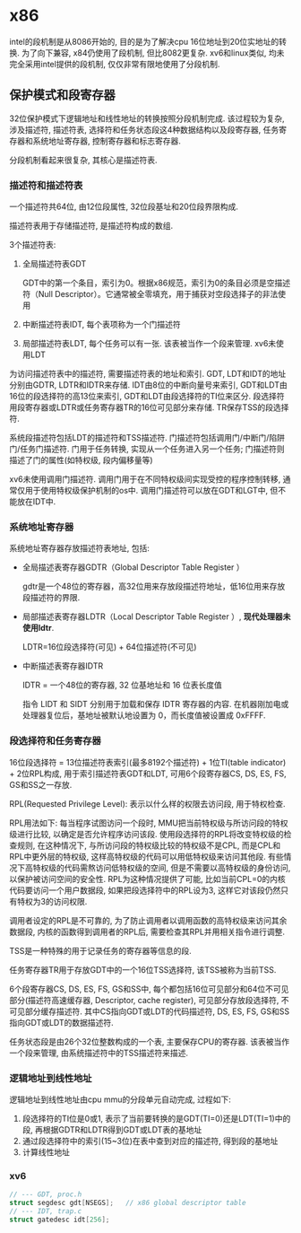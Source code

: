 # x86

intel的段机制是从8086开始的, 目的是为了解决cpu 16位地址到20位实地址的转换. 为了向下兼容, x84仍使用了段机制, 但比8082更复杂. xv6和linux类似, 均未完全采用intel提供的段机制, 仅仅非常有限地使用了分段机制.

## 保护模式和段寄存器
32位保护模式下逻辑地址和线性地址的转换按照分段机制完成. 该过程较为复杂, 涉及描述符, 描述符表, 选择符和任务状态段这4种数据结构以及段寄存器, 任务寄存器和系统地址寄存器, 控制寄存器和标志寄存器.

分段机制看起来很复杂, 其核心是描述符表.

### 描述符和描述符表
一个描述符共64位, 由12位段属性, 32位段基址和20位段界限构成.

描述符表用于存储描述符, 是描述符构成的数组.

3个描述符表:
1. 全局描述符表GDT

    GDT中的第一个条目，索引为0。根据x86规范，索引为0的条目必须是空描述符（Null Descriptor）。它通常被全零填充，用于捕获对空段选择子的非法使用
1. 中断描述符表IDT, 每个表项称为一个门描述符
1. 局部描述符表LDT, 每个任务可以有一张. 该表被当作一个段来管理. xv6未使用LDT

为访问描述符表中的描述符, 需要描述符表的地址和索引. GDT, LDT和IDT的地址分别由GDTR, LDTR和IDTR来存储. IDT由8位的中断向量号来索引, GDT和LDT由16位的段选择符的高13位来索引, GDT和LDT由段选择符的TI位来区分. 段选择符用段寄存器或LDTR或任务寄存器TR的16位可见部分来存储. TR保存TSS的段选择符.

系统段描述符包括LDT的描述符和TSS描述符.
门描述符包括调用门/中断门/陷阱门/任务门描述符. 门用于任务转换, 实现从一个任务进入另一个任务; 门描述符则描述了门的属性(如特权级, 段内偏移量等)

xv6未使用调用门描述符. 调用门用于在不同特权级间实现受控的程序控制转移, 通常仅用于使用特权级保护机制的os中. 调用门描述符可以放在GDT和LGT中, 但不能放在IDT中.

### 系统地址寄存器
系统地址寄存器存放描述符表地址, 包括:
- 全局描述表寄存器GDTR（Global Descriptor Table Register ）

    gdtr是一个48位的寄存器，高32位用来存放段描述符地址，低16位用来存放段描述符的界限.
- 局部描述表寄存器LDTR（Local Descriptor Table Register ）, **现代处理器未使用ldtr**.

    LDTR=16位段选择符(可见) + 64位描述符(不可见)
- 中断描述表寄存器IDTR

    IDTR = 一个48位的寄存器, 32 位基地址和 16 位表长度值

    指令 LIDT 和 SIDT 分别用于加载和保存 IDTR 寄存器的内容. 在机器刚加电或处理器复位后，基地址被默认地设置为 0，而长度值被设置成 0xFFFF.

### 段选择符和任务寄存器
16位段选择符 = 13位描述符表索引(最多8192个描述符) + 1位TI(table indicator) + 2位RPL构成, 用于索引描述符表GDT和LDT, 可用6个段寄存器CS, DS, ES, FS, GS和SS之一存放.

RPL(Requested Privilege Level): 表示以什么样的权限去访问段, 用于特权检查.

RPL用法如下: 每当程序试图访问一个段时, MMU把当前特权级与所访问段的特权级进行比较, 以确定是否允许程序访问该段. 使用段选择符的RPL将改变特权级的检查规则, 在这种情况下, 与所访问段的特权级比较的特权级不是CPL, 而是CPL和RPL中更外层的特权级, 这样高特权级的代码可以用低特权级来访问其他段. 有些情况下高特权级的代码需熬访问低特权级的空间, 但是不需要以高特权级的身份访问, 以保护被访问空间的安全性. RPL为这种情况提供了可能, 比如当前CPL=0的内核代码要访问一个用户数据段, 如果把段选择符中的RPL设为3, 这样它对该段仍然只有特权为3的访问权限.

调用者设定的RPL是不可靠的, 为了防止调用者以调用函数的高特权级来访问其余数据段, 内核的函数得到调用者的RPL后, 需要检查其RPL并用相关指令进行调整.

TSS是一种特殊的用于记录任务的寄存器等信息的段.

任务寄存器TR用于存放GDT中的一个16位TSS选择符, 该TSS被称为当前TSS.

6个段寄存器CS, DS, ES, FS, GS和SS中, 每个都包括16位可见部分和64位不可见部分(描述符高速缓存器, Descriptor, cache register), 可见部分存放段选择符, 不可见部分缓存描述符. 其中CS指向GDT或LDT的代码描述符, DS, ES, FS, GS和SS指向GDT或LDT的数据描述符.

任务状态段是由26个32位整数构成的一个表, 主要保存CPU的寄存器. 该表被当作一个段来管理, 由系统描述符中的TSS描述符来描述.

### 逻辑地址到线性地址
逻辑地址到线性地址由cpu mmu的分段单元自动完成, 过程如下:
1. 段选择符的TI位是0或1, 表示了当前要转换的是GDT(TI=0)还是LDT(TI=1)中的段, 再根据GDTR和LDTR得到GDT或LDT表的基地址
1. 通过段选择符中的索引(15~3位)在表中查到对应的描述符, 得到段的基地址
1. 计算线性地址

### xv6
```c
// --- GDT, proc.h
struct segdesc gdt[NSEGS];   // x86 global descriptor table
// --- IDT, trap.c
struct gatedesc idt[256];
```